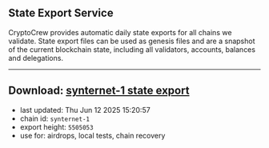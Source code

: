 ## State Export Service
CryptoCrew provides automatic daily state exports for all chains we validate. State export files can be used as genesis files and are a snapshot of the current blockchain state, including all validators, accounts, balances and delegations.

---
**Download: [synternet-1 state export](https://dl-eu2.ccvalidators.com/SERVICE/synternet/synternet-1_export_5505053.json)**
---

- last updated: Thu Jun 12 2025 15:20:57
- chain id: `synternet-1`
- export height: `5505053`
- use for: airdrops, local tests, chain recovery
